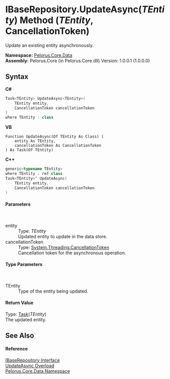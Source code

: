 # IBaseRepository.UpdateAsync(*TEntity*) Method (*TEntity*, CancellationToken)
 

Update an existing entity asynchronously.

**Namespace:**&nbsp;<a href="E27DB326">Pelorus.Core.Data</a><br />**Assembly:**&nbsp;Pelorus.Core (in Pelorus.Core.dll) Version: 1.0.0.1 (1.0.0.0)

## Syntax

**C#**<br />
``` C#
Task<TEntity> UpdateAsync<TEntity>(
	TEntity entity,
	CancellationToken cancellationToken
)
where TEntity : class

```

**VB**<br />
``` VB
Function UpdateAsync(Of TEntity As Class) ( 
	entity As TEntity,
	cancellationToken As CancellationToken
) As Task(Of TEntity)
```

**C++**<br />
``` C++
generic<typename TEntity>
where TEntity : ref class
Task<TEntity>^ UpdateAsync(
	TEntity entity, 
	CancellationToken cancellationToken
)
```


#### Parameters
&nbsp;<dl><dt>entity</dt><dd>Type: *TEntity*<br />Updated entity to update in the data store.</dd><dt>cancellationToken</dt><dd>Type: <a href="http://msdn2.microsoft.com/en-us/library/dd384802" target="_blank">System.Threading.CancellationToken</a><br />Cancellation token for the asynchronous operation.</dd></dl>

#### Type Parameters
&nbsp;<dl><dt>TEntity</dt><dd>Type of the entity being updated.</dd></dl>

#### Return Value
Type: <a href="http://msdn2.microsoft.com/en-us/library/dd321424" target="_blank">Task</a>(*TEntity*)<br />The updated entity.

## See Also


#### Reference
<a href="30329654">IBaseRepository Interface</a><br /><a href="2BCBC11C">UpdateAsync Overload</a><br /><a href="E27DB326">Pelorus.Core.Data Namespace</a><br />